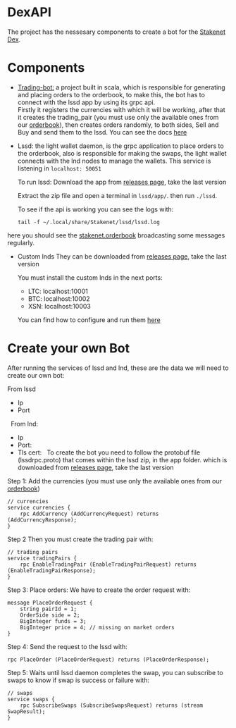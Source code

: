 # DexAPI
The project has the nessesary components to create a bot for the [Stakenet Dex](http://orderbook.stakenet.io/).


# Components

* [Trading-bot:](https://github.com/X9Developers/DexAPI/tree/master/trading-bot) a project built in scala, which is responsible for generating and placing orders to the orderbook, to make this, the bot has to connect with the lssd app by using its grpc api.  
Firstly it registers the currencies with which it will be working, after that it creates the trading_pair (you must use only the available ones from our [orderbook](http://orderbook.stakenet.io/)), then creates orders randomly, to both sides, Sell and Buy and send them to the lssd. You can see the docs [here](https://github.com/X9Developers/DexAPI/tree/master/trading-bot) 


* Lssd: the light wallet daemon, is the grpc application to place orders to the orderbook, also is responsible for making the swaps, the light wallet connects with the lnd nodes to manage the wallets. 
This service is listening in `localhost: 50051`

    To run lssd: Download the app from [releases page](https://github.com/X9Developers/DexAPI/releases), take the last version
    
    Extract the zip file and open a terminal in `lssd/app/`.  then run `./lssd`. 

    To see if the api is working you can see the logs with:   

    `tail -f ~/.local/share/Stakenet/lssd/lssd.log`

here you should see the [stakenet.orderbook](http://orderbook.stakenet.io/) broadcasting some messages regularly.

* Custom lnds 
    They can be downloaded from [releases page](https://github.com/X9Developers/DexAPI/releases), take the last version 

    You must install the custom lnds in the next ports:
    * LTC: localhost:10001
    * BTC: localhost:10002
    * XSN: localhost:10003

    You can find how to configure and run them [here](https://github.com/X9Developers/DexAPI/LNDCONFIGURATION.md)

# Create your own Bot 

After running the services of lssd and lnd, these are the data we will need to create our own bot:

From lssd
* Ip
* Port

  From lnd:
* Ip
* Port:
* Tls cert:
 
To create the bot you need to follow the protobuf file (lssdrpc.proto) that comes within the lssd zip, in the app folder. which is downloaded from [releases page](https://github.com/X9Developers/DexAPI/releases), take the last version 


Step 1: Add the currencies (you must use only the available ones from our [orderbook](http://orderbook.stakenet.io/))

    // currencies
    service currencies {
        rpc AddCurrency (AddCurrencyRequest) returns (AddCurrencyResponse);
    }

Step 2 Then you must create the trading pair with:

    // trading pairs
    service tradingPairs {
        rpc EnableTradingPair (EnableTradingPairRequest) returns (EnableTradingPairResponse);
    }


Step 3: Place orders: 
We have to create the order request with:

    message PlaceOrderRequest {
        string pairId = 1;
        OrderSide side = 2;
        BigInteger funds = 3;
        BigInteger price = 4; // missing on market orders
    }


Step 4: Send the request to the lssd with:

    rpc PlaceOrder (PlaceOrderRequest) returns (PlaceOrderResponse);

Step 5: Waits until lssd daemon completes the swap, you can subscribe to swaps to know if swap is success or failure with: 

    // swaps
    service swaps {
        rpc SubscribeSwaps (SubscribeSwapsRequest) returns (stream SwapResult);
    }
      
